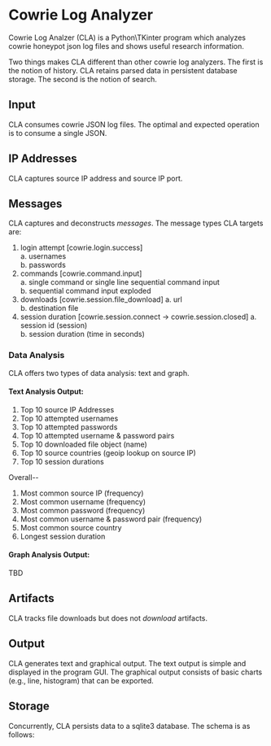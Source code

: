 # Cowrie Log Analyzer
Cowrie Log Analzer (CLA) is a Python\TKinter program which analyzes cowrie honeypot json log files and shows useful research information.

Two things makes CLA different than other cowrie log analyzers. The first is the notion of history. CLA retains parsed data in persistent database storage. The second is the notion of search. 

## Input
CLA consumes cowrie JSON log files. The optimal and expected operation is to consume a single JSON.

## IP Addresses
CLA captures source IP address and source IP port.   

## Messages
CLA captures and deconstructs *messages*. The message types CLA targets are:
   1. login attempt [cowrie.login.success]  
      a. usernames  
      b. passwords  
   2. commands [cowrie.command.input]  
      a. single command or single line sequential command input  
      b. sequential command input exploded
   3. downloads [cowrie.session.file_download]
      a. url  
      b. destination file  
   4. session duration [cowrie.session.connect -> cowrie.session.closed]
      a. session id (session)  
      b. session duration (time in seconds)
      
### Data Analysis
CLA offers two types of data analysis: text and graph.

#### Text Analysis Output:
1. Top 10 source IP Addresses
2. Top 10 attempted usernames
3. Top 10 attempted passwords
4. Top 10 attempted username & password pairs
5. Top 10 downloaded file object (name)
6. Top 10 source countries (geoip lookup on source IP)
7. Top 10 session durations

Overall--
1. Most common source IP (frequency)
2. Most common username (frequency)
3. Most common password (frequency)
4. Most common username & password pair (frequency)
5. Most common source country
6. Longest session duration

#### Graph Analysis Output:
TBD

## Artifacts
CLA tracks file downloads but does not *download* artifacts.

## Output
CLA generates text and graphical output. The text output is simple and displayed in the program GUI. The graphical output consists of basic charts (e.g., line, histogram) that can be exported.

## Storage
Concurrently, CLA persists data to a sqlite3 database. The schema is as follows:
